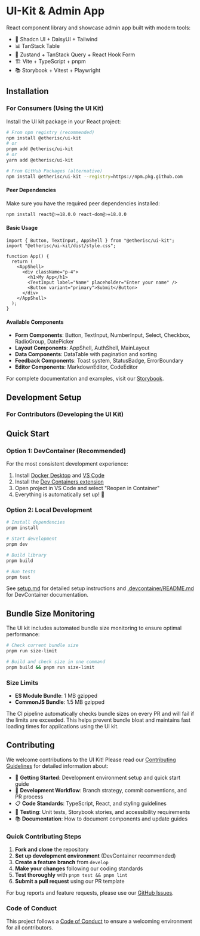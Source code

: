 # UI-Kit & Admin App

React component library and showcase admin app built with modern tools:

- 🎨 Shadcn UI + DaisyUI + Tailwind
- 📊 TanStack Table
- 🔄 Zustand + TanStack Query + React Hook Form
- 🏗️ Vite + TypeScript + pnpm
- 📚 Storybook + Vitest + Playwright

## Installation

### For Consumers (Using the UI Kit)

Install the UI kit package in your React project:

```bash
# From npm registry (recommended)
npm install @etherisc/ui-kit
# or
pnpm add @etherisc/ui-kit
# or
yarn add @etherisc/ui-kit

# From GitHub Packages (alternative)
npm install @etherisc/ui-kit --registry=https://npm.pkg.github.com
```

#### Peer Dependencies

Make sure you have the required peer dependencies installed:

```bash
npm install react@>=18.0.0 react-dom@>=18.0.0
```

#### Basic Usage

```tsx
import { Button, TextInput, AppShell } from "@etherisc/ui-kit";
import "@etherisc/ui-kit/dist/style.css";

function App() {
  return (
    <AppShell>
      <div className="p-4">
        <h1>My App</h1>
        <TextInput label="Name" placeholder="Enter your name" />
        <Button variant="primary">Submit</Button>
      </div>
    </AppShell>
  );
}
```

#### Available Components

- **Form Components**: Button, TextInput, NumberInput, Select, Checkbox, RadioGroup, DatePicker
- **Layout Components**: AppShell, AuthShell, MainLayout
- **Data Components**: DataTable with pagination and sorting
- **Feedback Components**: Toast system, StatusBadge, ErrorBoundary
- **Editor Components**: MarkdownEditor, CodeEditor

For complete documentation and examples, visit our [Storybook](https://etherisc.github.io/ui-kit/).

## Development Setup

### For Contributors (Developing the UI Kit)

## Quick Start

### Option 1: DevContainer (Recommended)

For the most consistent development experience:

1. Install [Docker Desktop](https://www.docker.com/products/docker-desktop/) and [VS Code](https://code.visualstudio.com/)
2. Install the [Dev Containers extension](https://marketplace.visualstudio.com/items?itemName=ms-vscode-remote.remote-containers)
3. Open project in VS Code and select "Reopen in Container"
4. Everything is automatically set up! 🚀

### Option 2: Local Development

```bash
# Install dependencies
pnpm install

# Start development
pnpm dev

# Build library
pnpm build

# Run tests
pnpm test
```

See [setup.md](docs/setup.md) for detailed setup instructions and [.devcontainer/README.md](.devcontainer/README.md) for DevContainer documentation.

## Bundle Size Monitoring

The UI kit includes automated bundle size monitoring to ensure optimal performance:

```bash
# Check current bundle size
pnpm run size-limit

# Build and check size in one command
pnpm build && pnpm run size-limit
```

### Size Limits

- **ES Module Bundle**: 1 MB gzipped
- **CommonJS Bundle**: 1.5 MB gzipped

The CI pipeline automatically checks bundle sizes on every PR and will fail if the limits are exceeded. This helps prevent bundle bloat and maintains fast loading times for applications using the UI kit.

## Contributing

We welcome contributions to the UI Kit! Please read our [Contributing Guidelines](CONTRIBUTING.md) for detailed information about:

- 🚀 **Getting Started**: Development environment setup and quick start guide
- 🔧 **Development Workflow**: Branch strategy, commit conventions, and PR process
- 📋 **Code Standards**: TypeScript, React, and styling guidelines
- 🧪 **Testing**: Unit tests, Storybook stories, and accessibility requirements
- 📚 **Documentation**: How to document components and update guides

### Quick Contributing Steps

1. **Fork and clone** the repository
2. **Set up development environment** (DevContainer recommended)
3. **Create a feature branch** from `develop`
4. **Make your changes** following our coding standards
5. **Test thoroughly** with `pnpm test && pnpm lint`
6. **Submit a pull request** using our PR template

For bug reports and feature requests, please use our [GitHub Issues](https://github.com/your-org/ui-kit/issues).

### Code of Conduct

This project follows a [Code of Conduct](CONTRIBUTING.md#code-of-conduct) to ensure a welcoming environment for all contributors.
